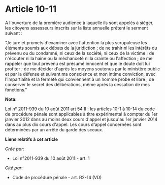 # Article 10-11

A l'ouverture de la première audience à laquelle ils sont appelés à siéger, les citoyens assesseurs inscrits sur la liste
annuelle prêtent le serment suivant : 

"Je jure et promets d'examiner avec l'attention la plus scrupuleuse les éléments soumis aux débats de la juridiction ; de ne
trahir ni les intérêts du prévenu ou du condamné, ni ceux de la société, ni ceux de la victime ; de n'écouter ni la haine ou
la méchanceté ni la crainte ou l'affection ; de me rappeler que tout prévenu est présumé innocent et que le doute doit lui
profiter ; de me décider d'après les moyens soutenus par le ministère public et par la défense et suivant ma conscience et
mon intime conviction, avec l'impartialité et la fermeté qui conviennent à un homme probe et libre ; de conserver le secret
des délibérations, même après la cessation de mes fonctions."

**Nota:**

Loi n° 2011-939 du 10 août 2011 art 54 II : les articles 10-1 à 10-14 du code de procédure pénale sont applicables à titre
expérimental à compter du 1er janvier 2012 dans au moins deux cours d'appel et jusqu'au 1er janvier 2014 dans au plus dix
cours d'appel. Les cours d'appel concernées sont déterminées par un arrêté du garde des sceaux.

**Liens relatifs à cet article**

_Créé par_:

  - Loi n°2011-939 du 10 août 2011 - art. 1

_Cité par_:

  - Code de procédure pénale - art. R2-14 (VD)
